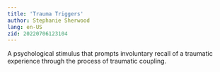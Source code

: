 ```yaml
---
title: 'Trauma Triggers'
author: Stephanie Sherwood
lang: en-US
zid: 20220706123104
---
```


A psychological stimulus that prompts involuntary recall of a traumatic experience through the process of traumatic coupling. 